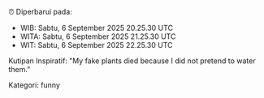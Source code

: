 ⏰ Diperbarui pada:
- WIB: Sabtu, 6 September 2025 20.25.30 UTC
- WITA: Sabtu, 6 September 2025 21.25.30 UTC
- WIT: Sabtu, 6 September 2025 22.25.30 UTC

Kutipan Inspiratif:
"My fake plants died because I did not pretend to water them."


Kategori: funny

